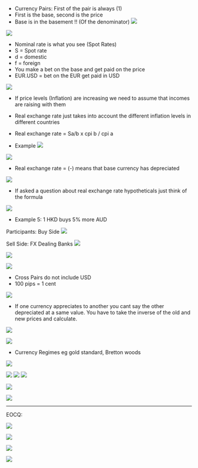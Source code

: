 
- Currency Pairs: First of the pair is always (1)
- First is the base, second is the price
- Base is in the basement !! (Of the denominator)
![](https://i.imgur.com/jTRxwqe.png)




![](https://i.imgur.com/wizLW22.png)
- Nominal rate is what you see (Spot Rates)
- S = Spot rate 
- d = domestic
- f = foreign
- You make a bet on the base and get paid on the price
- EUR.USD = bet on the EUR get paid in USD


![](https://i.imgur.com/WgkAWkU.png)
- If price levels (Inflation) are increasing we need to assume that incomes are raising with them
- Real exchange rate just takes into account the different inflation levels in different countries
- Real exchange rate = Sa/b x cpi b / cpi a

- Example
![](https://i.imgur.com/DxH39J0.png)


![](https://i.imgur.com/DkcDk22.png)
- Real exchange rate = (-) means that base currency has depreciated 

![](https://i.imgur.com/jl0OuG0.png)
- If asked a question about real exchange rate hypotheticals just think of the formula 



![](https://i.imgur.com/mEjQO7j.png)
- Example 5: 1 HKD buys 5% more AUD


Participants: Buy Side
![](https://i.imgur.com/XVIj1e8.png)

Sell Side: FX Dealing Banks
![](https://i.imgur.com/y0Cuyj1.png)


![](https://i.imgur.com/CtdiZAB.png)



![](https://i.imgur.com/Ky5HQmP.png)

- Cross Pairs do not include USD
- 100 pips = 1 cent


![](https://i.imgur.com/8ns9MfS.png)
- If one currency appreciates to another you cant say the other depreciated at a same value. You have to take the inverse of the old and new prices and calculate.

![](https://i.imgur.com/cbswaSM.png)


![](https://i.imgur.com/o4HAcKo.png)
- Currency Regimes eg gold standard, Bretton woods

![](https://i.imgur.com/0JMzxWd.png)


![](https://i.imgur.com/ro4z9B7.png)
![](https://i.imgur.com/FgyAHeW.png)
![](https://i.imgur.com/oKfjuM3.png)


![](https://i.imgur.com/Eh4mNDg.png)


![](https://i.imgur.com/gEX1z1f.png)


_________________________________________

EOCQ:


![](https://i.imgur.com/PTne9Qu.png)


![](https://i.imgur.com/stcdinw.png)


![](https://i.imgur.com/EC3fi20.png)


![](https://i.imgur.com/db0cNDy.png)
